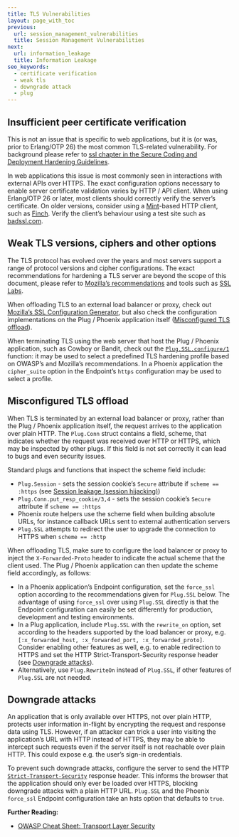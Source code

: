 ```yaml
---
title: TLS Vulnerabilities
layout: page_with_toc
previous:
  url: session_management_vulnerabilities
  title: Session Management Vulnerabilities
next:
  url: information_leakage
  title: Information Leakage
seo_keywords:
  - certificate verification
  - weak tls
  - downgrade attack
  - plug
---
```


## Insufficient peer certificate verification

This is not an issue that is specific to web applications, but it is (or was,
prior to Erlang/OTP 26) the most common TLS-related vulnerability. For
background please refer to [ssl chapter in the Secure Coding and Deployment Hardening Guidelines](../secure_coding_and_deployment_hardening/ssl).

In web applications this issue is most commonly seen in interactions with
external APIs over HTTPS. The exact configuration options necessary to enable
server certificate validation varies by HTTP / API client. When using
Erlang/OTP 26 or later, most clients should correctly verify the server’s
certificate. On older versions, consider using a [Mint][hex:mint]-based HTTP
client, such as [Finch][hex:finch]. Verify the client’s behaviour using a test
site such as [badssl.com](https://badssl.com).

## Weak TLS versions, ciphers and other options

The TLS protocol has evolved over the years and most servers support a range of
protocol versions and cipher configurations. The exact recommendations for
hardening a TLS server are beyond the scope of this document, please refer to
[Mozilla’s recommendations][mozilla_tls_recommendations] and tools such as
[SSL Labs][ssl_labs].

When offloading TLS to an external load balancer or proxy, check out
[Mozilla’s SSL Configuration Generator][mozilla_ssl_confi_gen], but also check
the configuration implementations on the Plug / Phoenix application itself
([Misconfigured TLS offload](#misconfigured-tls-offload)).

When terminating TLS using the web server that host the Plug / Phoenix
application, such as Cowboy or Bandit, check out the
[`Plug.SSL.configure/1`][hexdoc:plug.ssl_configure] function: it may be used to
select a predefined TLS hardening profile based on OWASP’s and Mozilla’s
recommendations. In a Phoenix application the `cipher_suite` option in the
Endpoint’s `https` configuration may be used to select a profile.

## Misconfigured TLS offload

When TLS is terminated by an external load balancer or proxy, rather than the
Plug / Phoenix application itself, the request arrives to the application over
plain HTTP. The `Plug.Conn` struct contains a field, scheme, that indicates
whether the request was received over HTTP or HTTPS, which may be inspected by
other plugs. If this field is not set correctly it can lead to bugs and even
security issues.

Standard plugs and functions that inspect the scheme field include:

- `Plug.Session` - sets the session cookie’s `Secure` attribute if
  `scheme == :https` (see
  [Session leakage (session hijacking)](session_management_vulnerabilities#session-leakage-session-hijacking))
- `Plug.Conn.put_resp_cookie/3,4` - sets the session cookie’s `Secure` attribute
  if `scheme == :https`
- Phoenix route helpers use the scheme field when building absolute URLs, for
  instance callback URLs sent to external authentication servers
- `Plug.SSL` attempts to redirect the user to upgrade the connection to HTTPS
  when `scheme == :http`

When offloading TLS, make sure to configure the load balancer or proxy to inject
the `X-Forwarded-Proto` header to indicate the actual scheme that the client
used. The Plug / Phoenix application can then update the scheme field
accordingly, as follows:

- In a Phoenix application’s Endpoint configuration, set the `force_ssl` option
  according to the recommendations given for `Plug.SSL` below. The advantage of
  using `force_ssl` over using `Plug.SSL` directly is that the Endpoint
  configuration can easily be set differently for production, development and
  testing environments.
- In a Plug application, include `Plug.SSL` with the `rewrite_on` option, set
  according to the headers supported by the load balancer or proxy, e.g.
  `[:x_forwarded_host, :x_forwarded_port, :x_forwarded_proto]`. Consider enabling
  other features as well, e.g. to enable redirection to HTTPS and set the HTTP Strict-Transport-Security response header (see
  [Downgrade attacks](#downgrade-attacks)).
- Alternatively, use `Plug.RewriteOn` instead of `Plug.SSL`, if other features
  of `Plug.SSL` are not needed.

## Downgrade attacks

An application that is only available over HTTPS, not over plain HTTP, protects
user information in-flight by encrypting the request and response data using
TLS. However, if an attacker can trick a user into visiting the application’s
URL with HTTP instead of HTTPS, they may be able to intercept such requests even
if the server itself is not reachable over plain HTTP. This could expose e.g.
the user’s sign-in credentials.

To prevent such downgrade attacks, configure the server to send the HTTP
[`Strict-Transport-Security`][strict_transport_security_header] response header.
This informs the browser that the application should only ever be loaded over
HTTPS, blocking downgrade attacks with a plain HTTP URL. `Plug.SSL` and the
Phoenix `force_ssl` Endpoint configuration take an hsts option that defaults to
`true`.

**Further Reading:**

- [OWASP Cheat Sheet: Transport Layer Security][owasp:cheat_sheet_tls]

[hexdoc:plug.ssl_configure]: https://hexdocs.pm/plug/Plug.SSL.html#configure/1
[hex:finch]: https://hex.pm/packages/finch
[hex:mint]: https://hex.pm/packages/mint
[mozilla_ssl_confi_gen]: https://ssl-config.mozilla.org
[mozilla_tls_recommendations]: https://wiki.mozilla.org/Security/Server_Side_TLS
[ssl_labs]: https://www.ssllabs.com/ssltest/
[strict_transport_security_header]: https://developer.mozilla.org/en-US/docs/Web/HTTP/Headers/Strict-Transport-Security
[owasp:cheat_sheet_tls]: https://cheatsheetseries.owasp.org/cheatsheets/Transport_Layer_Security_Cheat_Sheet.html
